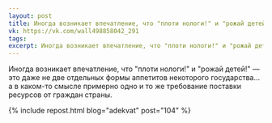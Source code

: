 ```yaml
---
layout: post
title: Иногда возникает впечатление, что "плоти нологи!" и "рожай детей!" — это...
vk: https://vk.com/wall498858042_291
tags: 
excerpt: Иногда возникает впечатление, что "плоти нологи!" и "рожай детей!" — это даже не две отдельных формы аппетитов некоторого государства... а в каком-то смысле примерно одно и то же требование поставки ресурсов от граждан страны.
---
```

Иногда возникает впечатление, что "плоти нологи!" и "рожай детей!" — это даже не две отдельных формы аппетитов некоторого государства... а в каком-то смысле примерно одно и то же требование поставки ресурсов от граждан страны.

{% include repost.html blog="adekvat" post="104" %}